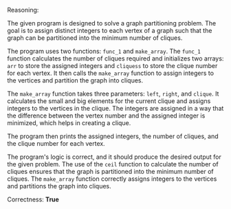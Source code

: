 Reasoning:

The given program is designed to solve a graph partitioning problem. The goal is to assign distinct integers to each vertex of a graph such that the graph can be partitioned into the minimum number of cliques.

The program uses two functions: `func_1` and `make_array`. The `func_1` function calculates the number of cliques required and initializes two arrays: `arr` to store the assigned integers and `cliquess` to store the clique number for each vertex. It then calls the `make_array` function to assign integers to the vertices and partition the graph into cliques.

The `make_array` function takes three parameters: `left`, `right`, and `clique`. It calculates the small and big elements for the current clique and assigns integers to the vertices in the clique. The integers are assigned in a way that the difference between the vertex number and the assigned integer is minimized, which helps in creating a clique.

The program then prints the assigned integers, the number of cliques, and the clique number for each vertex.

The program's logic is correct, and it should produce the desired output for the given problem. The use of the `ceil` function to calculate the number of cliques ensures that the graph is partitioned into the minimum number of cliques. The `make_array` function correctly assigns integers to the vertices and partitions the graph into cliques.

Correctness: **True**